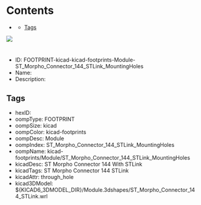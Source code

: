 



Contents
========

* [](#)
	* [Tags](#tags)
  
![][im]
# 

- ID: FOOTPRINT-kicad-kicad-footprints-Module-ST_Morpho_Connector_144_STLink_MountingHoles
- Name: 
- Description: 

## Tags

- hexID: 
- oompType: FOOTPRINT
- oompSize: kicad
- oompColor: kicad-footprints
- oompDesc: Module
- oompIndex: ST_Morpho_Connector_144_STLink_MountingHoles
- oompName: kicad-footprints/Module/ST_Morpho_Connector_144_STLink_MountingHoles
- kicadDesc: ST Morpho Connector 144 With STLink
- kicadTags: ST Morpho Connector 144 STLink
- kicadAttr: through_hole
- kicad3DModel: ${KICAD6_3DMODEL_DIR}/Module.3dshapes/ST_Morpho_Connector_144_STLink.wrl



[im]: image.png
